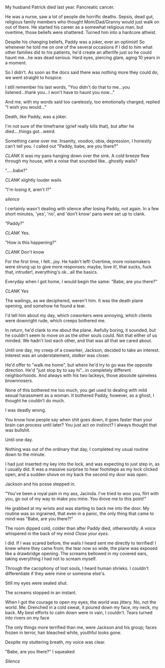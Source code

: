 My husband Patrick died last year. Pancreatic cancer.

He was a nurse, saw a lot of people die horrific deaths. Sepsis, dead gut, religious family members who thought Mom/Dad/Granny would just walk on out of there. He started his career as a somewhat religious man, but overtime, those beliefs were shattered. Turned him into a hardcore atheist. 

Despite his changing beliefs, Paddy was a joker, ever an optimist! So whenever he told me on one of the several occasions if I did to him what other families did to his patients, he'd create an afterlife just so he could haunt me...he was dead serious. Hard eyes, piercing glare, aging 10 years in a moment. 

So I didn't. As soon as the docs said there was nothing more they could do, we went straight to hospice.

I still remember his last words, "You didn't do that to me...you listened...thank you...I won't have to haunt you now..."

And me, with my words said too carelessly, too emotionally charged, replied "I wish you would..."

Death, like Paddy, was a joker.

I'm not sure of the timeframe (grief really kills that), but after he died....things got...weird.

Something came over me. Insanity, voodoo, obia, depression, I honestly can't tell you. I called out "Paddy, babe, are you there?" 

*CLANK* It was my pans hanging down over the sink. A cold breeze flew through my house, with a noise that sounded like...ghostly wails?

".....babe?"

*CLANK* slightly louder wails

"I'm losing it, aren't I?"

*silence*

I certainly wasn't dealing with silence after losing Paddy, not again. In a few short minutes, 'yes', 'no', and 'don't know' pans were set up to clank.

"Paddy?"

*CLANK* Yes.

"How is this happening?"

*CLANK* Don't know 

For the first time, I felt...joy. He hadn't left! Overtime, more noisemakers were strung up to give more responses: maybe, love it!, that sucks, fuck that, intruder!, everything's ok...all the basics.

Everyday when I got home, I would begin the same: "Babe, are you there?" 

*CLANK* Yes

The wailings, as we deciphered, weren't him. It was the death plane opening, and somehow he found a tear.

I'd tell him about my day, which coworkers were annoying, which clients were downright rude, which creeps bothered me.

In return, he'd clank to me about the plane. Awfully boring, it sounded, but he couldn't seem to move on as the other souls could. Not that either of us minded. We hadn't lost each other, and that was all that we cared about.

Until one day, my creep of a coworker, Jackson, decided to take an interest. Interest was an understatement, *stalker* was closer.

He'd offer to "walk me home", but where he'd try to go was the opposite direction. He'd "just stop by to say hi"...in completely different neighborhoods. And always with his two lackeys, those absolute spineless brownnosers.

None of this bothered me too much, you get used to dealing with mild sexual harassment as a woman. It bothered Paddy, however, as a ghost, I thought he couldn’t do much. 

I was deadly wrong.

You know how people say when shit goes down, it goes faster than your brain can process until later? You just act on instinct? I always thought that was bullshit. 

Until one day.

Nothing was out of the ordinary that day, I completed my usual routine down to the minute. 

I had just inserted my key into the lock, and was expecting to just step in, as I usually did. It was a massive surprise to hear footsteps as my lock clicked open, and a sudden shove on my back the second my door was open.

Jackson and his posse stepped in.

"You've been a royal pain in my ass, Jacinda. I've tried to woo you, flirt with you, go out of my way to make you mine. You drove me to this point!"

He grabbed at my wrists and was starting to back me into the door. My routine was so ingrained, that even in a panic, the only thing that came to mind was "Babe, are you there?!"

The room dipped cold, colder than after Paddy died, otherworldly. A voice whispered in the back of my mind *Close your eyes*.

I did. If I was scared before, the wails I heard sent me directly to terrified! I knew where they came from; the tear now so wide, the plane was exposed like a drawbridge opening. The screams bellowed in my covered ears, taking everything I had not to scream myself. 

Through the cacophony of lost souls, I heard human shrieks. I couldn't differentiate if they were mine or someone else's. 

Still my eyes were sealed shut.

The screams stopped in an instant. 

When I got the courage to open my eyes, the world was jittery. No, not the world. Me. Drenched in a cold sweat, it poured down my face, my neck, my back. My best efforts to calm down were in vain, I couldn't. Tears turned into rivers on my face

The only things more terrified than me, were Jackson and his group; faces frozen in terror, hair bleached white, youthful looks gone.

Despite my stuttering breath, my voice was clear.

"Babe, are you there?" I squeaked

*Silence*